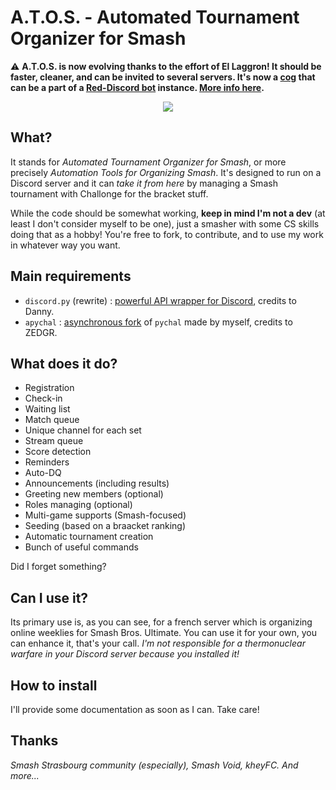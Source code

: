 # A.T.O.S. - Automated Tournament Organizer for Smash

:warning: **A.T.O.S. is now evolving thanks to the effort of El Laggron! It should be faster, cleaner, and can be invited to several servers. It's now a [cog](https://github.com/retke/Laggrons-Dumb-Cogs) that can be a part of a [Red-Discord bot](https://github.com/Cog-Creators/Red-DiscordBot) instance. [More info here](https://atos.laggron.red/).**

<p align="center">
  <img src="https://i.imgur.com/2lEbl9Y.png">
</p>

## What?
It stands for *Automated Tournament Organizer for Smash*, or more precisely *Automation Tools for Organizing Smash*. It's designed to run on a Discord server and it can *take it from here* by managing a Smash tournament with Challonge for the bracket stuff.

While the code should be somewhat working, **keep in mind I'm not a dev** (at least I don't consider myself to be one), just a smasher with some CS skills doing that as a hobby! You're free to fork, to contribute, and to use my work in whatever way you want.

## Main requirements
- `discord.py` (rewrite) : [powerful API wrapper for Discord](https://github.com/Rapptz/discord.py), credits to Danny.
- `apychal` : [asynchronous fork](https://github.com/Wonderfall/apychal) of `pychal` made by myself, credits to ZEDGR.

## What does it do?
- Registration
- Check-in
- Waiting list
- Match queue
- Unique channel for each set
- Stream queue
- Score detection
- Reminders
- Auto-DQ
- Announcements (including results)
- Greeting new members (optional)
- Roles managing (optional)
- Multi-game supports (Smash-focused)
- Seeding (based on a braacket ranking)
- Automatic tournament creation
- Bunch of useful commands

Did I forget something?

## Can I use it?
Its primary use is, as you can see, for a french server which is organizing online weeklies for Smash Bros. Ultimate. You can use it for your own, you can enhance it, that's your call. *I'm not responsible for a thermonuclear warfare in your Discord server because you installed it!*

## How to install
I'll provide some documentation as soon as I can. Take care!

## Thanks
*Smash Strasbourg community (especially), Smash Void, kheyFC. And more...*
